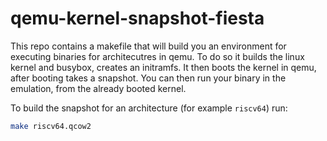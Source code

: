 # qemu-kernel-snapshot-fiesta

This repo contains a makefile that will build you an environment for executing binaries for architecutres in qemu.
To do so it builds the linux kernel and busybox, creates an initramfs.
It then boots the kernel in qemu, after booting takes a snapshot.
You can then run your binary in the emulation, from the already booted kernel.

To build the snapshot for an architecture (for example `riscv64`) run:

```bash 
make riscv64.qcow2
```